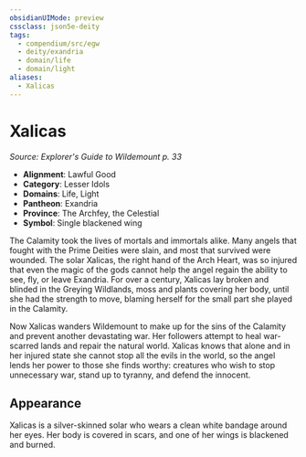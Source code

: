 ```yaml
---
obsidianUIMode: preview
cssclass: json5e-deity
tags:
  - compendium/src/egw
  - deity/exandria
  - domain/life
  - domain/light
aliases:
  - Xalicas
---
```

# Xalicas
*Source: Explorer's Guide to Wildemount p. 33* 

- **Alignment**: Lawful Good
- **Category**: Lesser Idols
- **Domains**: Life, Light
- **Pantheon**: Exandria
- **Province**: The Archfey, the Celestial
- **Symbol**: Single blackened wing

The Calamity took the lives of mortals and immortals alike. Many angels that fought with the Prime Deities were slain, and most that survived were wounded. The solar Xalicas, the right hand of the Arch Heart, was so injured that even the magic of the gods cannot help the angel regain the ability to see, fly, or leave Exandria. For over a century, Xalicas lay broken and blinded in the Greying Wildlands, moss and plants covering her body, until she had the strength to move, blaming herself for the small part she played in the Calamity.

Now Xalicas wanders Wildemount to make up for the sins of the Calamity and prevent another devastating war. Her followers attempt to heal war-scarred lands and repair the natural world. Xalicas knows that alone and in her injured state she cannot stop all the evils in the world, so the angel lends her power to those she finds worthy: creatures who wish to stop unnecessary war, stand up to tyranny, and defend the innocent.

## Appearance

Xalicas is a silver-skinned solar who wears a clean white bandage around her eyes. Her body is covered in scars, and one of her wings is blackened and burned.